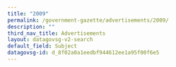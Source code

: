 ```yaml
---
title: "2009"
permalink: /government-gazette/advertisements/2009/
description: ""
third_nav_title: Advertisements
layout: datagovsg-v2-search
default_field: Subject
datagovsg-id: d_8f02a0a1eedbf944612ee1a95f00f6e5
---
```

